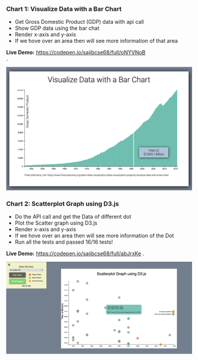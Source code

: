 ### Chart 1: Visualize Data with a Bar Chart

- Get Gross Domestic Product (GDP) data with api call
- Show GDP data using the bar chat
- Render x-axis and y-axis
- If we hove over an area then will see more information of that area

**Live Demo:** https://codepen.io/sajibcse68/full/oNYVNoB  
.

<img src="images/visualize-gdp-data-with-bar-chart.png" alt="visualize-gdp-data-with-bar-chart" width="500px"/>

### Chart 2: Scatterplot Graph using D3.js

- Do the API call and get the Data of different dot
- Plot the Scatter graph using D3.js
- Render x-axis and y-axis
- If we hove over an area then will see more information of the Dot
- Run all the tests and passed 16/16 tests!

**Live Demo:** https://codepen.io/sajibcse68/full/abJrxKe 
.

<img src="images/d3-scatterplot-graph.png" alt="d3-scatterplot-graph" width="500px"/>